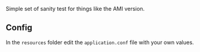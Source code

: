 Simple set of sanity test for things like the AMI version.

## Config
In the `resources` folder edit the `application.conf` file with your own values.

